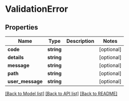# ValidationError

## Properties
Name | Type | Description | Notes
------------ | ------------- | ------------- | -------------
**code** | **string** |  | [optional] 
**details** | **string** |  | [optional] 
**message** | **string** |  | [optional] 
**path** | **string** |  | [optional] 
**user_message** | **string** |  | [optional] 

[[Back to Model list]](../README.md#documentation-for-models) [[Back to API list]](../README.md#documentation-for-api-endpoints) [[Back to README]](../README.md)


